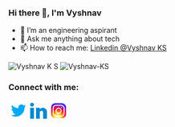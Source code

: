 ### Hi there 👋, I'm Vyshnav

- 🔭 I’m an engineering aspirant
- 💬 Ask me anything about tech
- 📫 How to reach me: [Linkedin @Vyshnav KS](https://www.linkedin.com/in/vyshnav-ks-a5b5351a5/)

<!--- ⚡ Fun fact: -->

<img src="https://github-readme-stats.vercel.app/api?username=Vyshnav-KS&&count_private=true&show_icons=true&title_color=ffffff&icon_color=19fc42&text_color=05f8fc&bg_color=1c1b1b" alt= "Vyshnav K S">

<img src="https://github-readme-streak-stats.herokuapp.com/?user=Vyshnav-KS&background=1c1b1b&ring=19fc42&currStreakNum=19fc42&currStreakLabel=19fc42&fire=19fc42&sideNums=05f8fc&currStreakLabel=19fc42&sideLabels=05f8fc&dates=ffffff" alt ="Vyshnav-KS">

### Connect with me:

<p align="left">

<a href="https://twitter.com/VyshnavKS2">
  <img align="left" alt="Suvarnesh K M | Twitter" width="40px" height="40px" src="https://github.com/rafitc/rafitc/blob/main/icons/icons8-twitter.svg" />
</a>
<a href="https://www.linkedin.com/in/vyshnav-ks-a5b5351a5">
  <img align="left" alt="Suvarnesh K M | Linkedin" width="40px" height="40px"  src="https://github.com/rafitc/rafitc/blob/main/icons/icons8-linkedin-2.svg" />
</a>
<a href="https://www.instagram.com/____vyshnav_/">
  <img align="left" alt="insta| Instagram" width="40px" height="40px"  src="https://github.com/rafitc/rafitc/blob/main/icons/icons8-instagram-logo.svg" />
</a>
</p>
                          
<!-- <img src="https://github-profile-summary-cards.vercel.app/api/cards/profile-details?username=Vyshnav-KS&theme=nord_bright"> -->



